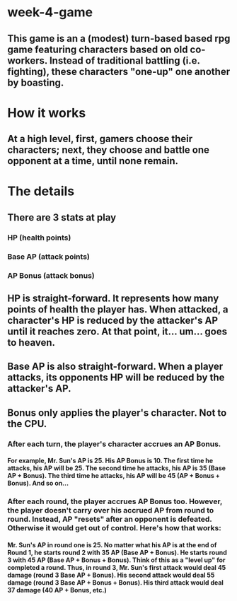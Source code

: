 # week-4-game
## This game is an a (modest) turn-based based rpg game featuring characters based on old co-workers. Instead of traditional battling (i.e. fighting), these characters "one-up" one another by boasting.

# How it works
## At a high level, first, gamers choose their characters; next, they choose and battle one opponent at a time, until none remain.

# The details
## There are 3 stats at play
### HP (health points)
### Base AP (attack points)
### AP Bonus (attack bonus)

## HP is straight-forward. It represents how many points of health the player has. When attacked, a character's HP is reduced by the attacker's AP until it reaches zero. At that point, it... um... goes to heaven.

## Base AP is also straight-forward. When a player attacks, its opponents HP will be reduced by the attacker's AP.

## Bonus only applies the player's character. Not to the CPU.
### After each turn, the player's character accrues an AP Bonus.
#### For example, Mr. Sun's AP is 25. His AP Bonus is 10. The first time he attacks, his AP will be 25. The second time he attacks, his AP is 35 (Base AP + Bonus). The third time he attacks, his AP will be 45 (AP + Bonus + Bonus). And so on...
### After each round, the player accrues AP Bonus too. However, the player doesn't carry over his accrued AP from round to round. Instead, AP "resets" after an opponent is defeated. Otherwise it would get out of control. Here's how that works:
#### Mr. Sun's AP in round one is 25. No matter what his AP is at the end of Round 1, he starts round 2 with 35 AP (Base AP + Bonus). He starts round 3 with 45 AP (Base AP + Bonus + Bonus). Think of this as a "level up" for completed a round. Thus, in round 3, Mr. Sun's first attack would deal 45 damage (round 3 Base AP + Bonus). His second attack would deal 55 damage (round 3 Base AP + Bonus + Bonus). His third attack would deal 37 damage (40 AP + Bonus, etc.)